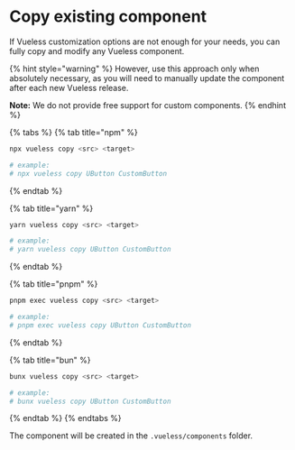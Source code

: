 # Copy existing component

If Vueless customization options are not enough for your needs, you can fully copy and modify any Vueless component.

{% hint style="warning" %}
However, use this approach only when absolutely necessary, as you will need to manually update the component after each new Vueless release.

**Note:** We do not provide free support for custom components.
{% endhint %}

{% tabs %}
{% tab title="npm" %}
```bash
npx vueless copy <src> <target>

# example: 
# npx vueless copy UButton CustomButton
```
{% endtab %}

{% tab title="yarn" %}
```bash
yarn vueless copy <src> <target>

# example:
# yarn vueless copy UButton CustomButton
```
{% endtab %}

{% tab title="pnpm" %}
```bash
pnpm exec vueless copy <src> <target>

# example: 
# pnpm exec vueless copy UButton CustomButton
```
{% endtab %}

{% tab title="bun" %}
```bash
bunx vueless copy <src> <target>

# example:
# bunx vueless copy UButton CustomButton
```
{% endtab %}
{% endtabs %}

The component will be created in the `.vueless/components` folder.

